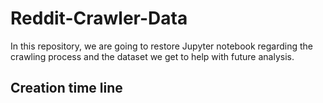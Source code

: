 # Reddit-Crawler-Data
In this repository, we are going to restore Jupyter notebook regarding the crawling process and the dataset we get to help with future analysis.  
## Creation time line

